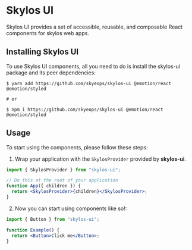 # Skylos UI

Skylos UI provides a set of accessible, reusable, and composable React components for skylos web apps.

## Installing Skylos UI

To use Skylos UI components, all you need to do is install the skylos-ui package and its peer dependencies:

```
$ yarn add https://github.com/skyeops/skylos-ui @emotion/react @emotion/styled

# or

$ npm i https://github.com/skyeops/skylos-ui @emotion/react @emotion/styled
```

## Usage

To start using the components, please follow these steps:

1. Wrap your application with the `SkylosProvider` provided by
   **skylos-ui**.

```jsx
import { SkylosProvider } from "skylos-ui";

// Do this at the root of your application
function App({ children }) {
  return <SkylosProvider>{children}</SkylosProvider>;
}
```

2. Now you can start using components like so!:

```jsx
import { Button } from "skylos-ui";

function Example() {
  return <Button>Click me</Button>;
}
```
